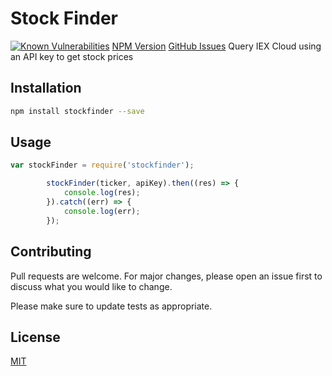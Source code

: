 # Stock Finder
[![Known Vulnerabilities](https://snyk.io/test/github/Mr-Que/Stock-Finder/badge.svg?targetFile=package.json)](https://snyk.io/test/github/Mr-Que/Stock-Finder?targetFile=package.json)
[NPM Version](https://img.shields.io/npm/v/stockfinder.svg)
[GitHub Issues](https://img.shields.io/github/issues/Mr-Que/Stock-Finder.svg)
Query IEX Cloud using an API key to get stock prices

## Installation


```bash
npm install stockfinder --save
```

## Usage

```javascript
var stockFinder = require('stockfinder');

        stockFinder(ticker, apiKey).then((res) => {
            console.log(res);
        }).catch((err) => {
            console.log(err);
        });
```

## Contributing
Pull requests are welcome. For major changes, please open an issue first to discuss what you would like to change.

Please make sure to update tests as appropriate.

## License
[MIT](https://github.com/Mr-Que/Stock-Finder/blob/master/license)
